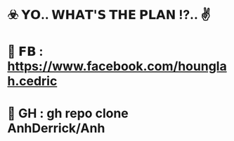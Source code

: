 # ☣️ 𝗬𝗢..  𝗪𝗛𝗔𝗧'𝗦 𝗧𝗛𝗘 𝗣𝗟𝗔𝗡 !?.. ✌️

# 🎯 𝗙𝗕 : https://www.facebook.com/hounglah.cedric
# 🎯 GH : gh repo clone AnhDerrick/Anh

